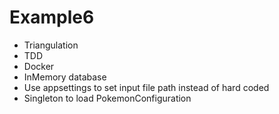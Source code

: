 ﻿# Example6

- Triangulation
- TDD
- Docker
- InMemory database
- Use appsettings to set input file path instead of hard coded
- Singleton to load PokemonConfiguration